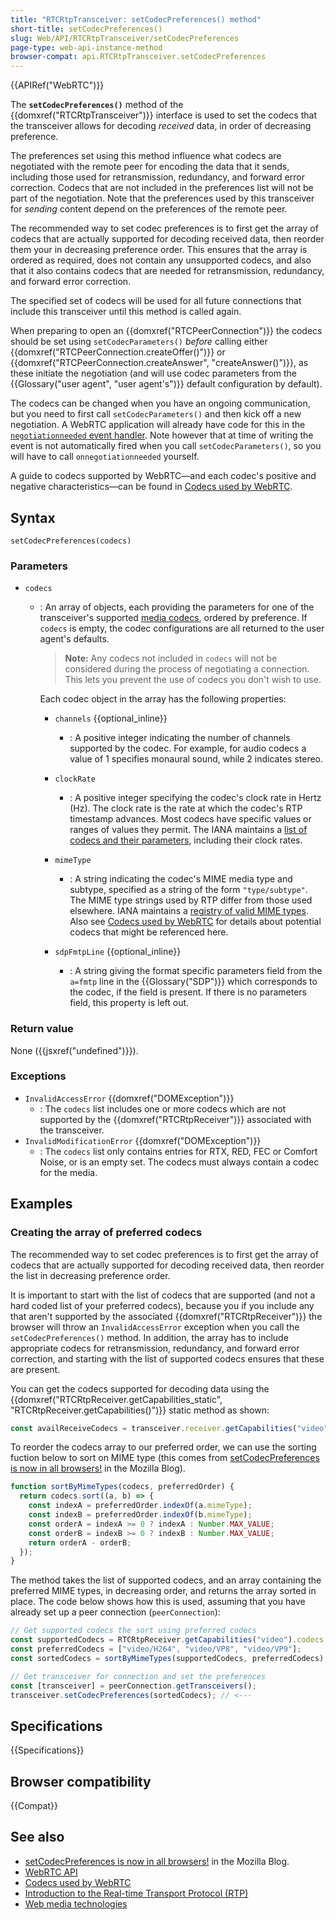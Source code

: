 ```yaml
---
title: "RTCRtpTransceiver: setCodecPreferences() method"
short-title: setCodecPreferences()
slug: Web/API/RTCRtpTransceiver/setCodecPreferences
page-type: web-api-instance-method
browser-compat: api.RTCRtpTransceiver.setCodecPreferences
---
```


{{APIRef("WebRTC")}}

The **`setCodecPreferences()`** method of the {{domxref("RTCRtpTransceiver")}} interface is used to set the codecs that the transceiver allows for decoding _received_ data, in order of decreasing preference.

The preferences set using this method influence what codecs are negotiated with the remote peer for encoding the data that it sends, including those used for retransmission, redundancy, and forward error correction.
Codecs that are not included in the preferences list will not be part of the negotiation.
Note that the preferences used by this transceiver for _sending_ content depend on the preferences of the remote peer.

The recommended way to set codec preferences is to first get the array of codecs that are actually supported for decoding received data, then reorder them your in decreasing preference order.
This ensures that the array is ordered as required, does not contain any unsupported codecs, and also that it also contains codecs that are needed for retransmission, redundancy, and forward error correction.

The specified set of codecs will be used for all future connections that include this transceiver until this method is called again.

When preparing to open an {{domxref("RTCPeerConnection")}} the codecs should be set using `setCodecParameters()` _before_ calling either {{domxref("RTCPeerConnection.createOffer()")}} or {{domxref("RTCPeerConnection.createAnswer", "createAnswer()")}}, as these initiate the negotiation (and will use codec parameters from the {{Glossary("user agent", "user agent's")}} default configuration by default).

The codecs can be changed when you have an ongoing communication, but you need to first call `setCodecParameters()` and then kick off a new negotiation.
A WebRTC application will already have code for this in the [`negotiationneeded` event handler](/en-US/docs/Web/API/RTCPeerConnection/negotiationneeded_event).
Note however that at time of writing the event is not automatically fired when you call `setCodecParameters()`, so you will have to call `onnegotiationneeded` yourself.

A guide to codecs supported by WebRTC—and each codec's positive and negative characteristics—can be found in [Codecs used by WebRTC](/en-US/docs/Web/Media/Formats/WebRTC_codecs).

## Syntax

```js-nolint
setCodecPreferences(codecs)
```

### Parameters

- `codecs`

  - : An array of objects, each providing the parameters for one of the transceiver's supported [media codecs](/en-US/docs/Web/Media/Formats/WebRTC_codecs), ordered by preference.
    If `codecs` is empty, the codec configurations are all returned to the user agent's defaults.

    > **Note:** Any codecs not included in `codecs` will not be considered during the process of negotiating a connection.
    > This lets you prevent the use of codecs you don't wish to use.

    Each codec object in the array has the following properties:

    - `channels` {{optional_inline}}

      - : A positive integer indicating the number of channels supported by the codec.
        For example, for audio codecs a value of 1 specifies monaural sound, while 2 indicates stereo.

    - `clockRate`

      - : A positive integer specifying the codec's clock rate in Hertz (Hz).
        The clock rate is the rate at which the codec's RTP timestamp advances.
        Most codecs have specific values or ranges of values they permit.
        The IANA maintains a [list of codecs and their parameters](https://www.iana.org/assignments/rtp-parameters/rtp-parameters.xhtml#rtp-parameters-1), including their clock rates.

    - `mimeType`

      - : A string indicating the codec's MIME media type and subtype, specified as a string of the form `"type/subtype"`.
        The MIME type strings used by RTP differ from those used elsewhere.
        IANA maintains a [registry of valid MIME types](https://www.iana.org/assignments/rtp-parameters/rtp-parameters.xhtml#rtp-parameters-2).
        Also see [Codecs used by WebRTC](/en-US/docs/Web/Media/Formats/WebRTC_codecs) for details about potential codecs that might be referenced here.

    - `sdpFmtpLine` {{optional_inline}}

      - : A string giving the format specific parameters field from the `a=fmtp` line in the {{Glossary("SDP")}} which corresponds to the codec, if the field is present.
        If there is no parameters field, this property is left out.

### Return value

None ({{jsxref("undefined")}}).

### Exceptions

- `InvalidAccessError` {{domxref("DOMException")}}
  - : The `codecs` list includes one or more codecs which are not supported by the {{domxref("RTCRtpReceiver")}} associated with the transceiver.
- `InvalidModificationError` {{domxref("DOMException")}}
  - : The `codecs` list only contains entries for RTX, RED, FEC or Comfort Noise, or is an empty set.
    The codecs must always contain a codec for the media.

## Examples

### Creating the array of preferred codecs

The recommended way to set codec preferences is to first get the array of codecs that are actually supported for decoding received data, then reorder the list in decreasing preference order.

It is important to start with the list of codecs that are supported (and not a hard coded list of your preferred codecs), because you if you include any that aren't supported by the associated {{domxref("RTCRtpReceiver")}} the browser will throw an `InvalidAccessError` exception when you call the `setCodecPreferences()` method.
In addition, the array has to include appropriate codecs for retransmission, redundancy, and forward error correction, and starting with the list of supported codecs ensures that these are present.

You can get the codecs supported for decoding data using the {{domxref("RTCRtpReceiver.getCapabilities_static", "RTCRtpReceiver.getCapabilities()")}} static method as shown:

```js
const availReceiveCodecs = transceiver.receiver.getCapabilities("video").codecs;
```

To reorder the codecs array to our preferred order, we can use the sorting fuction below to sort on MIME type (this comes from [setCodecPreferences is now in all browsers!](https://blog.mozilla.org/webrtc/cross-browser-support-for-choosing-webrtc-codecs/) in the Mozilla Blog).

```js
function sortByMimeTypes(codecs, preferredOrder) {
  return codecs.sort((a, b) => {
    const indexA = preferredOrder.indexOf(a.mimeType);
    const indexB = preferredOrder.indexOf(b.mimeType);
    const orderA = indexA >= 0 ? indexA : Number.MAX_VALUE;
    const orderB = indexB >= 0 ? indexB : Number.MAX_VALUE;
    return orderA - orderB;
  });
}
```

The method takes the list of supported codecs, and an array containing the preferred MIME types, in decreasing order, and returns the array sorted in place.
The code below shows how this is used, assuming that you have already set up a peer connection (`peerConnection`):

```js
// Get supported codecs the sort using preferred codecs
const supportedCodecs = RTCRtpReceiver.getCapabilities("video").codecs;
const preferredCodecs = ["video/H264", "video/VP8", "video/VP9"];
const sortedCodecs = sortByMimeTypes(supportedCodecs, preferredCodecs);

// Get transceiver for connection and set the preferences
const [transceiver] = peerConnection.getTransceivers();
transceiver.setCodecPreferences(sortedCodecs); // <---
```

## Specifications

{{Specifications}}

## Browser compatibility

{{Compat}}

## See also

- [setCodecPreferences is now in all browsers!](https://blog.mozilla.org/webrtc/cross-browser-support-for-choosing-webrtc-codecs/) in the Mozilla Blog.
- [WebRTC API](/en-US/docs/Web/API/WebRTC_API)
- [Codecs used by WebRTC](/en-US/docs/Web/Media/Formats/WebRTC_codecs)
- [Introduction to the Real-time Transport Protocol (RTP)](/en-US/docs/Web/API/WebRTC_API/Intro_to_RTP)
- [Web media technologies](/en-US/docs/Web/Media)
